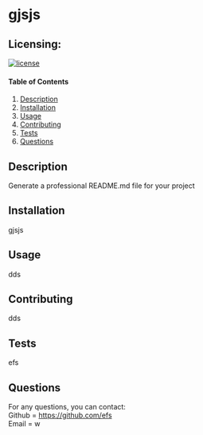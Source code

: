 # gjsjs

## Licensing:
[![license](https://img.shields.io/badge/license-GPLv3-blue.svg)](https://shields.io)
#### Table of Contents
1. [Description](#description)
2. [Installation](#installation)
3. [Usage](#usage)
4. [Contributing](#contributing)
5. [Tests](#tests)
6. [Questions](#questions)

## Description
Generate a professional README.md file for your project

## Installation
gjsjs

## Usage
dds

## Contributing
dds

## Tests
efs

## Questions
For any questions, you can contact:  
Github = https://github.com/efs  
Email  = w
